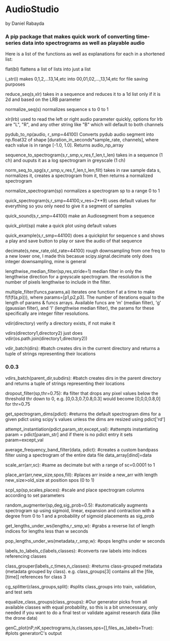 # AudioStudio
by Daniel Rabayda
### A pip package that makes quick work of converting time-series data into spectrograms as well as playable audio


Here is a list of the functions as well as explanations for each in a shortened list:

flat(bl)
flattens a list of lists into just a list

i_str(i)
makes 0,1,2,...13,14,etc into 00,01,02,...,13,14,etc for file saving purposes

reduce_seq(s,xlr)
takes in a sequence and reduces it to a 1d list only if it is 2d and based on the LRB parameter

normalize_seq(s)
normalizes sequence s to 0 to 1

xlr(lrb)
used to read the left or right audio parameter quickly, options for lrb are "L", "R", and any other string like "B" which will default to both channels

pydub_to_np(audio, r_smp=44100)
Converts pydub audio segment into np.float32 of shape [duration_in_seconds*sample_rate, channels], where each value is in range [-1.0, 1.0]. Returns audio_np_array

sequence_to_spectrogram(s,r_smp,v_res,f_len,t_len)
takes in a sequence (1 ch) and ouputs it as a log spectrogram in greyscale (1 ch)

norm_seq_to_spg(s,r_smp,v_res,f_len,t_len,filt)
takes in raw sample data s, normalizes it, creates a spectrogram from it, then returns a normalized spectrogram

normalize_spectrogram(sp)
normalizes a spectrogram sp to a range 0 to 1

quick_spectrogram(s,r_smp=44100,v_res=2**9)
uses default values for everything so you only need to give it a segment of samples

quick_sound(s,r_smp=44100)
make an Audiosegment from a sequence

quick_plot(sp)
make a quick plot using default values

quick_example(s,r_smp=44100)
does a quickplot for sequence s and shows a play and save button to play or save the audio of that sequence

decimate(s,new_rate,old_rate=44100)
rough downsampling from one freq to a new lower one, I made this becasue scipy.signal.decimate only does integer downsampling, mine is general

lengthwise_median_filter(sp,res,stride=1) 
median filter in only the lengthwise direction for a greyscale spectrogram. the resolution is the number of pixels lengthwise to include in the filter.

multiple_filter(funcs,params,ai) 
iterates one function f at a time to make f(f(f(a,pi))), where params=[p1,p2,p3]. The number of iterations equal to the length of params & funcs arrays. Available funcs are 'm' (median filter), 'g' (gaussian filter), and 'l' (lengthwise median filter), the params for these specifically are integer filter resolutions.

vdir(directory)
verify a directory exists, if not make it

vdirs(directory1,directory2)
just does vdir(os.path.join(directory1,directory2))

vdir_batch(dirs): #batch creates dirs in the current directory and returns a tuple of strings representing their locations


### 0.0.3
vdirs_batch(parent_dir,subdirs): #batch creates dirs in the parent directory and returns a tuple of strings representing their locations

dropout_filter(sp,thr=0.75): #a filter that drops any pixel values below the threshold thr down to 0, e.g. [0,0.3,0.7,0.8,0.3] would become [0,0,0,0.8,0] for thr=0.75

get_spectrogram_dims(pdict): #returns the default spectrogram dims for a given pdict using scipy's values unless the dims are resized using pdict['rd']

attempt_instantiation(pdict,param_str,except_val): #attempts instantiating param = pdict[param_str] and if there is no pdict entry it sets param=except_val

average_frequency_band_filter(data, pdict): #creates a custom bandpass filter using a spectrogram of the entire data file data_array[dind]=data

scale_arr(arr,sc): #same as decimate but with a range of sc=0.0001 to 1

place_arr(arr,new_size,spos,fill): #places arr inside a new_arr with length new_size>old_size at position spos (0 to 1)

scpl_sp(sp,scales,places): #scale and place spectrogram columns according to set parameters

random_augmenter(sp,deg,sig_prob=0.5): #automatically augments spectrogram sp using sigmoid, linear, expansion and contraction with a degree from 0 to 1 and a probability of sigmoid placements as sig_prob

get_lengths_under_ws(lengths,r_smp,w): #grabs a reverse list of length indices for lengths less than w seconds

pop_lengths_under_ws(metadata,r_smp,w): #pops lengths under w seconds

labels_to_labels_c(labels,classes): #converts raw labels into indices referencing classes

class_grouper(labels_c,times,n_classes): #returns class-grouped metadata (metadata grouped by class). e.g. class_groups[3] contains all the [file, [time]] references for class 3

cg_splitter(class_groups,split): #splits class_groups into train, validation, and test sets

equalize_class_groups(class_groups): #Our generator picks from all available classes with equal probability, so this is a bit unnecessary, only needed if you want to do a final test or validate against research data (like the drone data)

genC_plot(nP,nK,spectrograms,ls,classes,sps=[],files_as_labels=True): #plots generatorC's output
